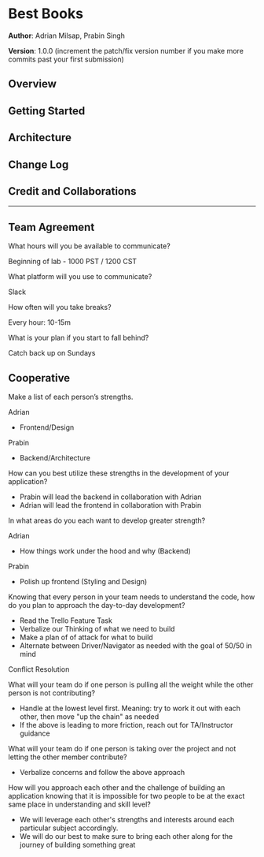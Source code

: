# Best Books

**Author**: Adrian Milsap, Prabin Singh

**Version**: 1.0.0 (increment the patch/fix version number if you make more commits past your first submission)

## Overview
<!-- Provide a high level overview of what this application is and why you are building it, beyond the fact that it's an assignment for this class. (i.e. What's your problem domain?) -->

## Getting Started
<!-- What are the steps that a user must take in order to build this app on their own machine and get it running? -->

## Architecture
<!-- Provide a detailed description of the application design. What technologies (languages, libraries, etc) you're using, and any other relevant design information. -->

## Change Log
<!-- Use this area to document the iterative changes made to your application as each feature is successfully implemented. Use time stamps. Here's an example:

01-01-2001 4:59pm - Application now has a fully-functional express server, with a GET route for the location resource. -->

## Credit and Collaborations
<!-- Give credit (and a link) to other people or resources that helped you build this application. -->

---

## Team Agreement

What hours will you be available to communicate?

Beginning of lab - 1000 PST / 1200 CST

What platform will you use to communicate?

Slack

How often will you take breaks?

Every hour: 10-15m

What is your plan if you start to fall behind?

Catch back up on Sundays

## Cooperative

Make a list of each person’s strengths.

Adrian
- Frontend/Design

Prabin
- Backend/Architecture

How can you best utilize these strengths in the development of your application?
- Prabin will lead the backend in collaboration with Adrian
- Adrian will lead the frontend in collaboration with Prabin

In what areas do you each want to develop greater strength?

Adrian
- How things work under the hood and why (Backend)

Prabin
- Polish up frontend (Styling and Design)

Knowing that every person in your team needs to understand the code, how do you plan to approach the day-to-day development?

- Read the Trello Feature Task
- Verbalize our Thinking of what we need to build
- Make a plan of of attack for what to build
- Alternate between Driver/Navigator as needed with the goal of 50/50 in mind

Conflict Resolution

What will your team do if one person is pulling all the weight while the other person is not contributing?
- Handle at the lowest level first. Meaning: try to work it out with each other, then move "up the chain" as needed
- If the above is leading to more friction, reach out for TA/Instructor guidance

What will your team do if one person is taking over the project and not letting the other member contribute?
- Verbalize concerns and follow the above approach

How will you approach each other and the challenge of building an application knowing that it is impossible for two people to be at the exact same place in understanding and skill level?
- We will leverage each other's strengths and interests around each particular subject accordingly.
- We will do our best to make sure to bring each other along for the journey of building something great
